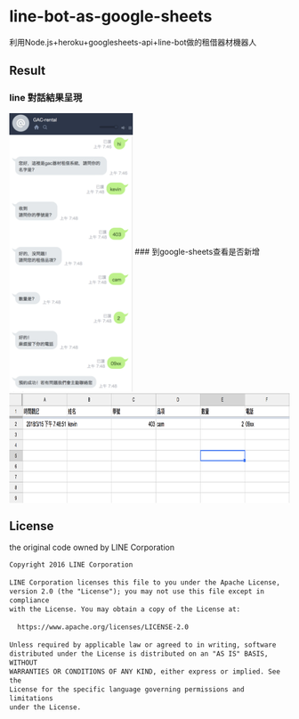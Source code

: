 # line-bot-as-google-sheets
利用Node.js+heroku+googlesheets-api+line-bot做的租借器材機器人

## Result

### line 對話結果呈現
<img src="./img/line.png" height = "500" alt="line" align=center />
### 到google-sheets查看是否新增
<img src="./img/lineOutput.png" height = "200" alt="line" align=center />


## License

the original code owned by LINE Corporation


```
Copyright 2016 LINE Corporation

LINE Corporation licenses this file to you under the Apache License,
version 2.0 (the "License"); you may not use this file except in compliance
with the License. You may obtain a copy of the License at:

  https://www.apache.org/licenses/LICENSE-2.0

Unless required by applicable law or agreed to in writing, software
distributed under the License is distributed on an "AS IS" BASIS, WITHOUT
WARRANTIES OR CONDITIONS OF ANY KIND, either express or implied. See the
License for the specific language governing permissions and limitations
under the License.
```

